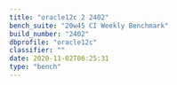 ```yaml
---
title: "oracle12c 2 2402"
bench_suite: "20w45 CI Weekly Benchmark"
build_number: "2402"
dbprofile: "oracle12c"
classifier: ""
date: 2020-11-02T06:25:31
type: "bench"
---
```

